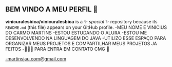 ## BEM VINDO A MEU PERFIL 🥷
**vinicuralesbica/vinicuralesbica** is a ✨ _special_ ✨ repository because its `README.md` (this file) appears on your GitHub profile.
-MEU NOME E VINICIUS DO CARMO MARTINS 
-ESTOU ESTUDANDO O ALURA 
-ESTOU ME DESENVOLVENDO NA LINGUAGEM DO JAVA 
-UTILIZO ESSE ESPAÇO PARA ORGANIZAR MEUS PROJETOS E COMPARTILHAR MEUS PROJETOS JA FEITOS 
-🥷🥷🥷 PARA ENTRA EM CONTATO CMG 📧

-martinsjau.com@gmail.com
